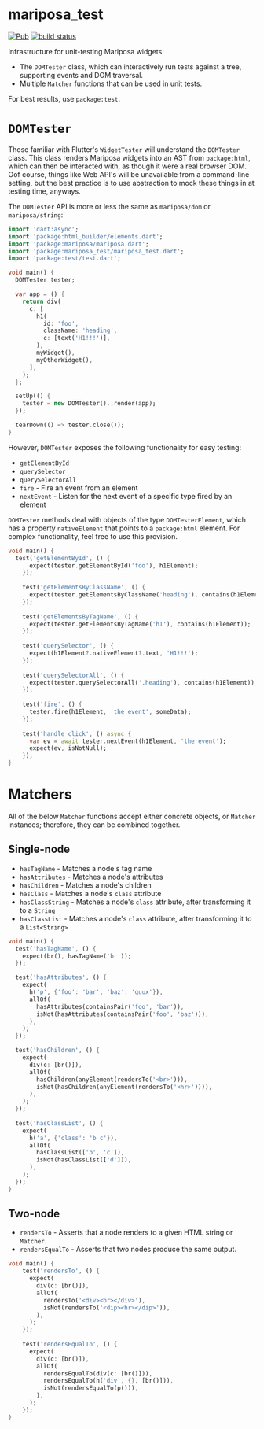 # mariposa_test
[![Pub](https://img.shields.io/pub/v/mariposa_test.svg)](https://pub.dartlang.org/packages/mariposa_test)
[![build status](https://travis-ci.org/mariposa-dart/test.svg)](https://travis-ci.org/mariposa-dart/test)

Infrastructure for unit-testing Mariposa widgets:
* The `DOMTester` class, which can interactively run tests against a tree, supporting events
and DOM traversal.
* Multiple `Matcher` functions that can be used in unit tests.

For best results, use `package:test`. 

# `DOMTester`
Those familiar with Flutter's `WidgetTester` will understand the `DOMTester` class.
This class renders Mariposa widgets into an AST from `package:html`, which can then be interacted
with, as though it were a real browser DOM. Oof course, things like Web API's will be unavailable
from a command-line setting, but the best practice is to use abstraction to mock these things in
at testing time, anyways.

The `DOMTester` API is more or less the same as `mariposa/dom` or `mariposa/string`:

```dart
import 'dart:async';
import 'package:html_builder/elements.dart';
import 'package:mariposa/mariposa.dart';
import 'package:mariposa_test/mariposa_test.dart';
import 'package:test/test.dart';

void main() {
  DOMTester tester;

  var app = () {
    return div(
      c: [
        h1(
          id: 'foo',
          className: 'heading',
          c: [text('H1!!!')],
        ),
        myWidget(),
        myOtherWidget(),
      ],
    );
  };

  setUp(() {
    tester = new DOMTester()..render(app);
  });

  tearDown(() => tester.close());
}
```

However, `DOMTester` exposes the following functionality for easy testing:

* `getElementById`
* `querySelector`
* `querySelectorAll`
* `fire` - Fire an event from an element
* `nextEvent` - Listen for the next event of a specific type fired by an element

`DOMTester` methods deal with objects of the type `DOMTesterElement`, which has a property
`nativeElement` that points to a `package:html` element. For complex functionality, feel free
to use this provision.

```dart
void main() {
  test('getElementById', () {
      expect(tester.getElementById('foo'), h1Element);
    });
  
    test('getElementsByClassName', () {
      expect(tester.getElementsByClassName('heading'), contains(h1Element));
    });
  
    test('getElementsByTagName', () {
      expect(tester.getElementsByTagName('h1'), contains(h1Element));
    });
  
    test('querySelector', () {
      expect(h1Element?.nativeElement?.text, 'H1!!!');
    });
  
    test('querySelectorAll', () {
      expect(tester.querySelectorAll('.heading'), contains(h1Element));
    });
    
    test('fire', () {
      tester.fire(h1Element, 'the event', someData);
    });
    
    test('handle click', () async {
      var ev = await tester.nextEvent(h1Element, 'the event');
      expect(ev, isNotNull);
    });
}
```

# Matchers
All of the below `Matcher` functions accept either concrete objects, or
`Matcher` instances; therefore, they can be combined together.

## Single-node
* `hasTagName` - Matches a node's tag name
* `hasAttributes` - Matches a node's attributes
* `hasChildren` - Matches a node's children
* `hasClass` - Matches a node's `class` attribute
* `hasClassString` - Matches a node's `class` attribute, after transforming it to a `String`
* `hasClassList` - Matches a node's `class` attribute, after transforming it to a `List<String>`

```dart
void main() {
  test('hasTagName', () {
    expect(br(), hasTagName('br'));
  });

  test('hasAttributes', () {
    expect(
      h('p', {'foo': 'bar', 'baz': 'quux'}),
      allOf(
        hasAttributes(containsPair('foo', 'bar')),
        isNot(hasAttributes(containsPair('foo', 'baz'))),
      ),
    );
  });

  test('hasChildren', () {
    expect(
      div(c: [br()]),
      allOf(
        hasChildren(anyElement(rendersTo('<br>'))),
        isNot(hasChildren(anyElement(rendersTo('<hr>')))),
      ),
    );
  });
  
  test('hasClassList', () {
    expect(
      h('a', {'class': 'b c'}),
      allOf(
        hasClassList(['b', 'c']),
        isNot(hasClassList(['d'])),
      ),
    );
  });
}
```

## Two-node
* `rendersTo` - Asserts that a node renders to a given HTML string or `Matcher`.
* `rendersEqualTo` - Asserts that two nodes produce the same output.

```dart
void main() {
    test('rendersTo', () {
      expect(
        div(c: [br()]),
        allOf(
          rendersTo('<div><br></div>'),
          isNot(rendersTo('<dip><hr></dip>')),
        ),
      );
    });
  
    test('rendersEqualTo', () {
      expect(
        div(c: [br()]),
        allOf(
          rendersEqualTo(div(c: [br()])),
          rendersEqualTo(h('div', {}, [br()])),
          isNot(rendersEqualTo(p())),
        ),
      );
    });
}
```